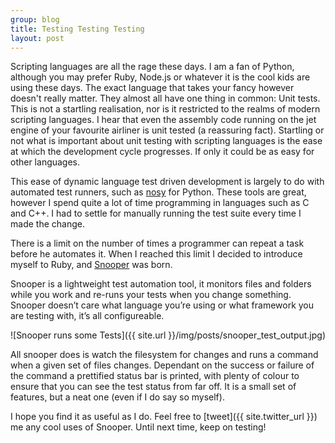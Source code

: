 ```yaml
---
group: blog
title: Testing Testing Testing
layout: post
---
```


Scripting languages are all the rage these days. I am a fan of Python, although you may prefer Ruby, Node.js or whatever it is the cool kids are using these days. The exact language that takes your fancy however doesn't really matter. They almost all have one thing in common: Unit tests. This is not a startling realisation, nor is it restricted to the realms of modern scripting languages. I hear that even the assembly code running on the jet engine of your favourite airliner is unit tested (a reassuring fact). Startling or not what is important about unit testing with scripting languages is the ease at which the development cycle progresses. If only it could be as easy for other languages.

This ease of dynamic language test driven development is largely to do with automated test runners, such as [nosy](https://bitbucket.org/douglatornell/nosy) for Python. These tools are great, however I spend quite a lot of time programming in languages such as C and C++. I had to settle for manually running the test suite every time I made the change. 

There is a limit on the number of times a programmer can repeat a task before he automates it. When I reached this limit I decided to introduce myself to Ruby, and [Snooper](http://github.com/iwillspeak/snooper/) was born.

Snooper is a lightweight test automation tool, it monitors files and folders while you work and re-runs your tests when you change something. Snooper doesn’t care what language you’re using or what framework you are testing with, it’s all configureable.

![Snooper runs some Tests]({{ site.url }}/img/posts/snooper_test_output.jpg)

All snooper does is watch the filesystem for changes and runs a command when a given set of files changes. Dependant on the success or failure of the command a prettified status bar is printed, with plenty of colour to ensure that you can see the test status from far off. It is a small set of features, but a neat one (even if I do say so myself).

I hope you find it as useful as I do. Feel free to [tweet]({{ site.twitter_url }}) me any cool uses of Snooper. Until next time, keep on testing!
